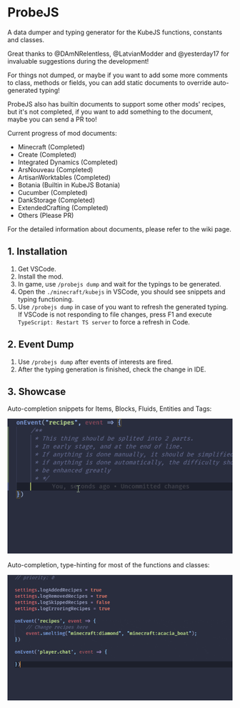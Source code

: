# ProbeJS

A data dumper and typing generator for the KubeJS functions, constants and classes.

Great thanks to @DAmNRelentless, @LatvianModder and @yesterday17 for invaluable suggestions during the development!

For things not dumped, or maybe if you want to add some more comments to class, methods or fields, you can add static
documents to override auto-generated typing!

ProbeJS also has builtin documents to support some other mods' recipes, but it's not completed, if you want to add
something to the document, maybe you can send a PR too!

Current progress of mod documents:

- Minecraft (Completed)
- Create (Completed)
- Integrated Dynamics (Completed)
- ArsNouveau (Completed)
- ArtisanWorktables (Completed)
- Botania (Builtin in KubeJS Botania)
- Cucumber (Completed)
- DankStorage (Completed)
- ExtendedCrafting (Completed)
- Others (Please PR)

For the detailed information about documents, please refer to the wiki page.

## 1. Installation

1. Get VSCode.
2. Install the mod.
3. In game, use `/probejs dump` and wait for the typings to be generated.
4. Open the `./minecraft/kubejs` in VSCode, you should see snippets and typing functioning.
5. Use `/probejs dump` in case of you want to refresh the generated typing. If VSCode is not responding to file changes,
   press F1 and execute `TypeScript: Restart TS server` to force a refresh in Code.

## 2. Event Dump

1. Use `/probejs dump` after events of interests are fired.
2. After the typing generation is finished, check the change in IDE.

## 3. Showcase

Auto-completion snippets for Items, Blocks, Fluids, Entities and Tags:

![image](./examples/2.gif)

Auto-completion, type-hinting for most of the functions and classes:

![image](./examples/3.gif)
